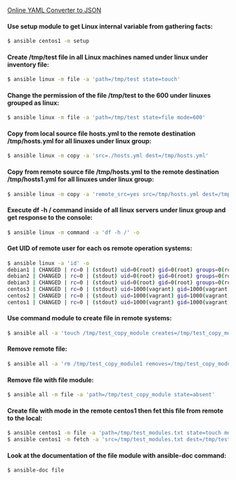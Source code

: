 [Online YAML Converter to JSON](http://yaml-online-parser.appspot.com/)

#### Use **setup** module to get Linux internal variable from gathering facts:
```bash
$ ansible centos1 -m setup
```

#### Create **/tmp/test** file in all Linux machines named under **linux** under inventory file:
```bash
$ ansible linux -m file -a 'path=/tmp/test state=touch'
```

#### Change the permission of the file **/tmp/test** to the **600** under linuxes grouped as **linux**:
```bash
$ ansible linux -m file -a 'path=/tmp/test state=file mode=600'
```

#### Copy from local source file **hosts.yml** to the remote destination **/tmp/hosts.yml** for all linuxes under **linux** group:
```bash
$ ansible linux -m copy -a 'src=./hosts.yml dest=/tmp/hosts.yml'
```

#### Copy from remote source file **/tmp/hosts.yml** to the remote destination **/tmp/hosts1.yml** for all linuxes under **linux** group:
```bash
$ ansible linux -m copy -a 'remote_src=yes src=/tmp/hosts.yml dest=/tmp/hosts1.yml'
```

#### Execute **df -h /** command inside of all linux servers under **linux** group and get response to the console:
```bash
$ ansible linux -m command -a 'df -h /' -o
```

#### Get UID of remote user for each os remote operation systems:
```bash
$ ansible linux -a 'id' -o
debian1 | CHANGED | rc=0 | (stdout) uid=0(root) gid=0(root) groups=0(root)
debian2 | CHANGED | rc=0 | (stdout) uid=0(root) gid=0(root) groups=0(root)
debian3 | CHANGED | rc=0 | (stdout) uid=0(root) gid=0(root) groups=0(root)
centos3 | CHANGED | rc=0 | (stdout) uid=1000(vagrant) gid=1000(vagrant) groups=1000(vagrant)
centos2 | CHANGED | rc=0 | (stdout) uid=1000(vagrant) gid=1000(vagrant) groups=1000(vagrant)
centos1 | CHANGED | rc=0 | (stdout) uid=1000(vagrant) gid=1000(vagrant) groups=1000(vagrant)
```

#### Use command module to create file in remote systems:
```bash
$ ansible all -a 'touch /tmp/test_copy_module creates=/tmp/test_copy_module'
```

#### Remove remote file:
```bash
$ ansible all -a 'rm /tmp/test_copy_module1 removes=/tmp/test_copy_module1'
```

#### Remove file with file module:
```bash
$ ansible all -m file -a 'path=/tmp/test_copy_module state=absent'
```

#### Create file with mode in the remote **centos1** then fet this file from remote to the local:
```bash
$ ansible centos1 -m file -a 'path=/tmp/test_modules.txt state=touch mode=600'
$ ansible centos1 -m fetch -a 'src=/tmp/test_modules.txt dest=/tmp/test_modules.txt'
```

#### Look at the documentation of the **file** module with **ansible-doc** command:
```bash
$ ansible-doc file
```
